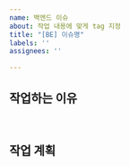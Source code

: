 ```yaml
---
name: 백엔드 이슈
about: 작업 내용에 맞게 tag 지정
title: "[BE] 이슈명"
labels: ''
assignees: ''

---
```


## 작업하는 이유

<!-- 이해를 돕기 위해 스크린샷을 첨부해도 좋음 -->

<br>

## 작업 계획
